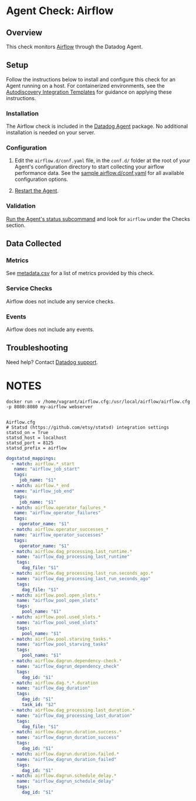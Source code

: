# Agent Check: Airflow

## Overview

This check monitors [Airflow][1] through the Datadog Agent.

## Setup

Follow the instructions below to install and configure this check for an Agent running on a host. For containerized environments, see the [Autodiscovery Integration Templates][2] for guidance on applying these instructions.

### Installation

The Airflow check is included in the [Datadog Agent][2] package.
No additional installation is needed on your server.

### Configuration

1. Edit the `airflow.d/conf.yaml` file, in the `conf.d/` folder at the root of your Agent's configuration directory to start collecting your airflow performance data. See the [sample airflow.d/conf.yaml][3] for all available configuration options.

2. [Restart the Agent][4].

### Validation

[Run the Agent's status subcommand][5] and look for `airflow` under the Checks section.

## Data Collected

### Metrics

See [metadata.csv][6] for a list of metrics provided by this check.

### Service Checks

Airflow does not include any service checks.

### Events

Airflow does not include any events.

## Troubleshooting

Need help? Contact [Datadog support][7].

[1]: **LINK_TO_INTEGRATION_SITE**
[2]: https://docs.datadoghq.com/agent/autodiscovery/integrations
[3]: https://github.com/DataDog/integrations-core/blob/master/airflow/datadog_checks/airflow/data/conf.yaml.example
[4]: https://docs.datadoghq.com/agent/guide/agent-commands/?tab=agentv6#start-stop-and-restart-the-agent
[5]: https://docs.datadoghq.com/agent/guide/agent-commands/?tab=agentv6#agent-status-and-information
[6]: https://github.com/DataDog/integrations-core/blob/master/airflow/metadata.csv
[7]: https://docs.datadoghq.com/help


















# NOTES

```
docker run -v /home/vagrant/airflow.cfg:/usr/local/airflow/airflow.cfg -p 8080:8080 my-airflow webserver


Airflow.cfg
# Statsd (https://github.com/etsy/statsd) integration settings
statsd_on = True
statsd_host = localhost
statsd_port = 8125
statsd_prefix = airflow

```

```yaml
dogstatsd_mappings:
  - match: airflow.*_start
   name: "airflow_job_start"
   tags:
     job_name: "$1"
  - match: airflow.*_end
   name: "airflow_job_end"
   tags:
     job_name: "$1"
  - match: airflow.operator_failures_*
   name: "airflow_operator_failures"
   tags:
     operator_name: "$1"
  - match: airflow.operator_successes_*
   name: "airflow_operator_successes"
   tags:
     operator_name: "$1"
  - match: airflow.dag_processing.last_runtime.*
    name: "airflow_dag_processing_last_runtime"
    tags:
      dag_file: "$1"
  - match: airflow.dag_processing.last_run.seconds_ago.*
    name: "airflow_dag_processing_last_run_seconds_ago"
    tags:
      dag_file: "$1"
  - match: airflow.pool.open_slots.*
    name: "airflow_pool_open_slots"
    tags:
      pool_name: "$1"
  - match: airflow.pool.used_slots.*
    name: "airflow_pool_used_slots"
    tags:
      pool_name: "$1"
  - match: airflow.pool.starving_tasks.*
    name: "airflow_pool_starving_tasks"
    tags:
      pool_name: "$1"
  - match: airflow.dagrun.dependency-check.*
    name: "airflow_dagrun_dependency_check"
    tags:
      dag_id: "$1"
  - match: airflow.dag.*.*.duration
    name: "airflow_dag_duration"
    tags:
      dag_id: "$1"
      task_id: "$2"
  - match: airflow.dag_processing.last_duration.*
    name: "airflow_dag_processing_last_duration"
    tags:
      dag_file: "$1"
  - match: airflow.dagrun.duration.success.*
    name: "airflow_dagrun_duration_success"
    tags:
      dag_id: "$1"
  - match: airflow.dagrun.duration.failed.*
    name: "airflow_dagrun_duration_failed"
    tags:
      dag_id: "$1"
  - match: airflow.dagrun.schedule_delay.*
    name: "airflow_dagrun_schedule_delay"
    tags:
      dag_id: "$1"
```
